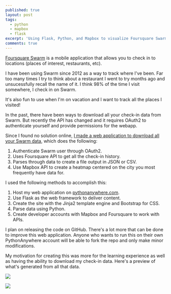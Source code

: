 ```yaml
---
published: true
layout: post
tags:
  - python
  - mapbox
  - flask
excerpt: 'Using Flask, Python, and Mapbox to visualize Foursquare Swarm check-in data.'
comments: true
---
```

[Foursquare Swarm](https://www.swarmapp.com/) is a mobile application that allows you to check in to locations (places of interest, restaurants, etc). 

I have been using Swarm since 2012 as a way to track where I've been. Far too many times I try to think about a restaurant I went to try months ago and unsucessfully recall the name of it. I think 98% of the time I visit somewhere, I check in on Swarm. 

It's also fun to use when I'm on vacation and I want to track all the places I visited! 

In the past, there have been ways to download all your check-in data from Swarm. But recently the API has changed and it requires OAuth2 to authenticate yourself and provide permissions for the webapp. 

Since I found no solution online, [I made a web application to download all your Swarm data](https://dareneiri.pythonanywhere.com/), which does the following: 
1. Authenticate Swarm user through OAuth2.
2. Uses Foursquare API to get all the check-in history.
3. Parses through data to create a file output in JSON or CSV. 
4. Use Mapbox API to create a heatmap centered on the city you most frequently have data for. 

I used the following methods to accomplish this: 
1. Host my web application on [pythonanywhere.com](https://www.pythonanywhere.com). 
2. Use Flask as the web framework to deliver content. 
3. Create the site with the Jinja2 template engine and Bootstrap for CSS.
4. Parse data using Python. 
5. Create developer accounts with Mapbox and Foursquare to work with APIs. 

I plan on releasing the code on GitHub. There's a lot more that can be done to improve this web application. Anyone who wants to run this on their own PythonAnywhere account will be able to fork the repo and only make minor modifications. 

My motivation for creating this was more for the learning experience as well as having the ability to download my check-in data. Here's a preview of what's generated from all that data. 

![]({{site.baseurl}}/images/preview.png)

![]({{site.baseurl}}/images/preview1.png)
